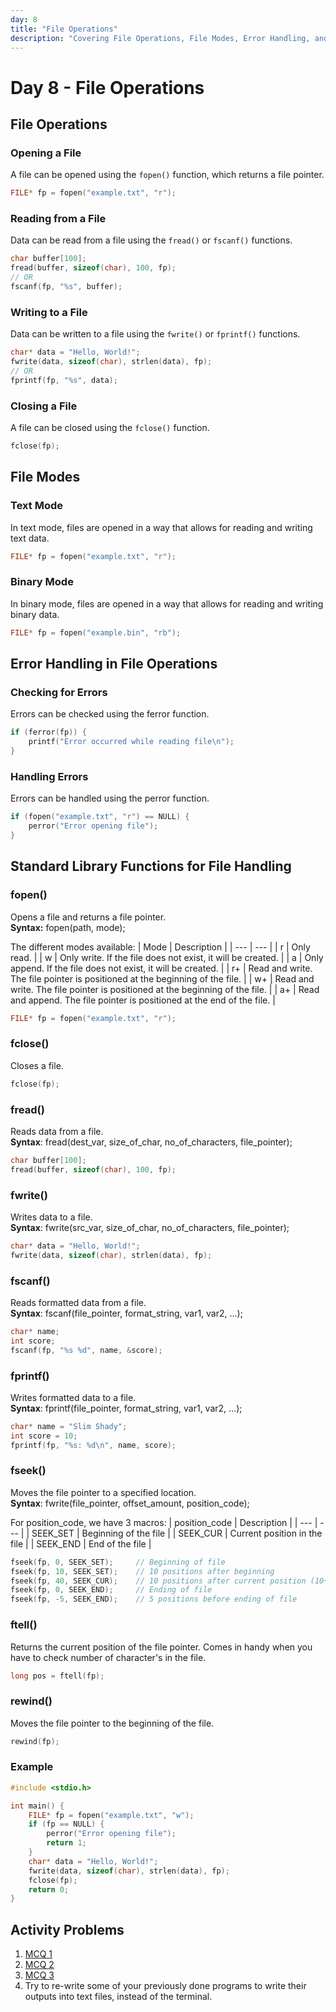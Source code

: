 ```yaml
---
day: 8
title: "File Operations"
description: "Covering File Operations, File Modes, Error Handling, and Standard Library Functions for File Handling"
---
```


# Day 8 - File Operations

## File Operations

### Opening a File
A file can be opened using the `fopen()` function, which returns a file pointer.
```c
FILE* fp = fopen("example.txt", "r");
```

### Reading from a File
Data can be read from a file using the `fread()` or `fscanf()` functions.
```c
char buffer[100];
fread(buffer, sizeof(char), 100, fp);
// OR
fscanf(fp, "%s", buffer);
```

### Writing to a File
Data can be written to a file using the `fwrite()` or `fprintf()` functions.
```c
char* data = "Hello, World!";
fwrite(data, sizeof(char), strlen(data), fp);
// OR
fprintf(fp, "%s", data);
```

### Closing a File
A file can be closed using the `fclose()` function.
```c
fclose(fp);
```

## File Modes

### Text Mode
In text mode, files are opened in a way that allows for reading and writing text data.
```c
FILE* fp = fopen("example.txt", "r");
```

### Binary Mode
In binary mode, files are opened in a way that allows for reading and writing binary data.
```c
FILE* fp = fopen("example.bin", "rb");
```

## Error Handling in File Operations

### Checking for Errors
Errors can be checked using the ferror function.
```c
if (ferror(fp)) {
    printf("Error occurred while reading file\n");
}
```

### Handling Errors
Errors can be handled using the perror function.
```c
if (fopen("example.txt", "r") == NULL) {
    perror("Error opening file");
}
```

## Standard Library Functions for File Handling

### fopen()
Opens a file and returns a file pointer.  
**Syntax:** fopen(path, mode);

The different modes available:
| Mode | Description |
| --- | --- |
| r | Only read. |
| w | Only write. If the file does not exist, it will be created. |
| a | Only append. If the file does not exist, it will be created. |
| r+ | Read and write. The file pointer is positioned at the beginning of the file. |
| w+ | Read and write. The file pointer is positioned at the beginning of the file. |
| a+ | Read and append. The file pointer is positioned at the end of the file. |
```c
FILE* fp = fopen("example.txt", "r");
```

### fclose()
Closes a file.
```c
fclose(fp);
```

### fread()
Reads data from a file.  
**Syntax**: fread(dest_var, size_of_char, no_of_characters, file_pointer);
```c
char buffer[100];
fread(buffer, sizeof(char), 100, fp);
```

### fwrite()
Writes data to a file.  
**Syntax**: fwrite(src_var, size_of_char, no_of_characters, file_pointer);
```c
char* data = "Hello, World!";
fwrite(data, sizeof(char), strlen(data), fp);
```

### fscanf()
Reads formatted data from a file.  
**Syntax**: fscanf(file_pointer, format_string, var1, var2, ...);
```c
char* name;
int score;
fscanf(fp, "%s %d", name, &score);
```

### fprintf()
Writes formatted data to a file.  
**Syntax**: fprintf(file_pointer, format_string, var1, var2, ...);
```c
char* name = "Slim Shady";
int score = 10;
fprintf(fp, "%s: %d\n", name, score);
```

### fseek()
Moves the file pointer to a specified location.  
**Syntax**: fwrite(file_pointer, offset_amount, position_code);

For position_code, we have 3 macros:
| position_code | Description |
| --- | --- |
| SEEK_SET | Beginning of the file |
| SEEK_CUR | Current position in the file |
| SEEK_END | End of the file |
```c
fseek(fp, 0, SEEK_SET);     // Beginning of file
fseek(fp, 10, SEEK_SET);    // 10 positions after beginning
fseek(fp, 40, SEEK_CUR);    // 10 positions after current position (10+40=50)
fseek(fp, 0, SEEK_END);     // Ending of file
fseek(fp, -5, SEEK_END);    // 5 positions before ending of file
```

### ftell()
Returns the current position of the file pointer.
Comes in handy when you have to check number of character's in the file.
```c
long pos = ftell(fp);
```

### rewind()
Moves the file pointer to the beginning of the file.
```c
rewind(fp);
```

### Example
```c
#include <stdio.h>

int main() {
    FILE* fp = fopen("example.txt", "w");
    if (fp == NULL) {
        perror("Error opening file");
        return 1;
    }
    char* data = "Hello, World!";
    fwrite(data, sizeof(char), strlen(data), fp);
    fclose(fp);
    return 0;
}
```

## Activity Problems
1. [MCQ 1](https://gist.github.com/galaxygamerman/b9bb496865026f9cebdea9a56f3f992d#file-day8_1-md)
2. [MCQ 2](https://gist.github.com/galaxygamerman/b9bb496865026f9cebdea9a56f3f992d#file-day8_2-md)
3. [MCQ 3](https://gist.github.com/galaxygamerman/b9bb496865026f9cebdea9a56f3f992d#file-day8_3-md)
4. Try to re-write some of your previously done programs to write their outputs into text files, instead of the terminal.